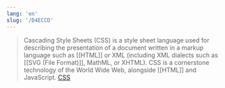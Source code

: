 ```yaml
---
lang: 'en'
slug: '/D4ECCD'
---
```


> Cascading Style Sheets (CSS) is a style sheet language used for describing the presentation of a document written in a markup language such as [[HTML]] or XML (including XML dialects such as [[SVG (File Format)]], MathML, or XHTML). CSS is a cornerstone technology of the World Wide Web, alongside [[HTML]] and JavaScript. [CSS](https://en.wikipedia.org/wiki/CSS)
